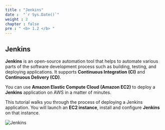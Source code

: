 ```yaml
---
title : "Jenkins"
date :  "`r Sys.Date()`" 
weight : 2 
chapter : false
pre : " <b> 1.2 </b> "
---
```


## Jenkins

**Jenkins** is an open-source automation tool that helps to automate various parts of the software development process such as building, testing, and deploying applications. It supports **Continuous Integration (CI)** and **Continuous Delivery (CD)**.

You can use **Amazon Elastic Compute Cloud (Amazon EC2)** to deploy a **Jenkins** application on AWS in a matter of minutes.

This tutorial walks you through the process of deploying a Jenkins application. You will launch an **EC2 instance**, install and configure **Jenkins** on that instance.

![Jenkins](/images/1-Introduce/jenkins.png?featherlight=false&width=50pc)
